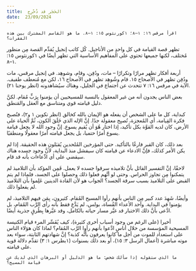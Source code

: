 ```yaml
---
title:  الحَجَر قد دُحْرِج
date:  23/09/2024
---
```


`اقرأ مرقس ١٦: ١–٨؛ ١كورنثوس ١٥: ١–٨. ما هو القاسم المشترك بين هذه الفقرات؟`

تظهر قصة القيامة في كل واحدٍ من الأناجيل. كُل كاتب إنجيل يُقدِّم القصة مِن منظور مُختلف، لكنها جميعها تحتوي على المفاهيم الأساسية التي تظهر أيضًا في ١كورنثوس ١٥: ١–٨.

أربعة أفكار تظهر مرارًا وتكرارًا – مات، ودُفِن، وقام، وشوهِد. في إنجيل مرقس، مات ودُفِن تظهر في الأصحاح ١٥. قام وشُوهِد تظهر في الأصحاح ١٦، لكن مع مُنعطف طفيف. الآية في مرقس ١٦: ٧ تتحدث عن اجتماع في الجليل، وهناك سيُشاهدونه (انظر يوحنا ٢١).

بعض الناس يجدون أنه من غير المعقول بالنسبة للمسيحيين أن يؤمنوا بِرَبٍّ مُقام. لكنَّ دليل قيامته قوي ومتناسق مع العقل والمَنطق.

كبداية، كل ما على الشخص أن يفعله هو الإيمان بالله كخالق (انظر تكوين ١ و٢)، فتُصبح فكرة القِيامة، أي المُعجزة، تُصبِح معقولة جدًا. إنَّ الإله الذي خَلَقَ الكون، ثُمَّ الحياة على الأرض، كان لديه القوَّة بكل تأكيد، إذا اختار هُوَ أن يُقيم يسوع. إنَّ وجود الله لا يجعل قيامة يسوع أمرًا حتميا، بل يجعل قيامته أمرًا معقولًا ومنطقيًا.

بعد ذلك، كان القبر فارغًا بالتأكيد. حتى المؤرخين المُلحدين يُقبَلون هذه الحقيقة. إذا لم يكن الأمر كذلك، فإنَّ الادعاء عن قيامته كان سيفشل منذ البداية، لأنَّ وجود جسده هناك سيقضي على أي ادِّعاءات بأنه قد قام.

لاحقًا، إنَّ التفسير القائل بأنَّ تلاميذه سرقوا جسده لا يعمل. فَمِن المؤكد بأن التلاميذ لم يتمكنوا مِن تجاوز الحراس. وحتى لو أنَّهم فعلوا ذلك وحصلوا على الجسد، فلماذا لم يتم القبض على التلاميذ بسبب سرقة الجسد؟ الجواب هو لأن القادة الدينين عَلِموا بأن التلاميذ لم يفعلوا ذلك.

وأيضًا، شَهِدَ عدد كبير مِن الناس بأنهم رأوا المسيح المُقام. كثيرون، بِمَن فيهم التلاميذ، لم يؤمنوا في البداية. وأحد الأعداء القُساة، بولس، لم يَدَّعِ فقط بأنه رأى الرَّب المُقام، بل ادَّعى بأنَّ ذلك الاختبار قد غيَّر مسار حياته بالكامل، وقد غيَّرها بِطُرقٍ جذرية أيضًا.

أخيرا (على الرغم من وجود أسباب أخرى كثيرة)، كيف يُفَسِّر المرء قيام الكنيسة المسيحية المؤسسة من خلال أناسٍ ادَّعوا بأنهم رأوا الرَّب المُقام؟ لماذا كان هؤلاء الناس على استعداد للموت من أجل ما كانوا يعرفون بأنَّه كذبة؟ إنَّ شهادتهم الثابتة، سواء بعد موته مباشرة (أعمال الرسل ٣: ١٥)، أو بعد ذلك بسنوات (١بطرس ١: ٣) تقدِّم دلالة قوية على قيامته.

`ما الذي ستقوله إذا سألك شخص: ما هو الدليل أو البرهان الذي لديك عن قيامة المسيح؟`